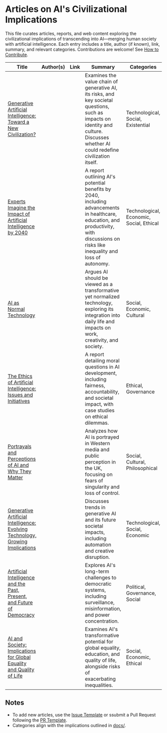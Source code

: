 # Articles on AI's Civilizational Implications

This file curates articles, reports, and web content exploring the civilizational implications of transcending into AI—merging human society with artificial intelligence. Each entry includes a title, author (if known), link, summary, and relevant categories. Contributions are welcome! See [How to Contribute](../README.md#how-to-contribute).

| Title | Author(s) | Link | Summary | Categories |
|-------|-----------|------|---------|------------|
| [Generative Artificial Intelligence: Toward a New Civilization?](https://www.adlittle.com/en/insights/report/generative-artificial-intelligence-toward-new-civilization) | | | Examines the value chain of generative AI, its risks, and key societal questions, such as impacts on identity and culture. Discusses whether AI could redefine civilization itself. | Technological, Social, Existential |
| [Experts Imagine the Impact of Artificial Intelligence by 2040](https://imaginingthedigitalfuture.org/wp-content/uploads/2024/02/AI2040-FINAL-White-Paper-2-2.29.24.pdf) | | | A report outlining AI's potential benefits by 2040, including advancements in healthcare, education, and productivity, with discussions on risks like inequality and loss of autonomy. | Technological, Economic, Social, Ethical |
| [AI as Normal Technology](https://knightcolumbia.org/content/ai-as-normal-technology) | | | Argues AI should be viewed as a transformative yet normalized technology, exploring its integration into daily life and impacts on work, creativity, and society. | Social, Economic, Cultural |
| [The Ethics of Artificial Intelligence: Issues and Initiatives](https://www.europarl.europa.eu/RegData/etudes/STUD/2020/634452/EPRS_STU%282020%29634452_EN.pdf) | | | A report detailing moral questions in AI development, including fairness, accountability, and societal impact, with case studies on ethical dilemmas. | Ethical, Governance |
| [Portrayals and Perceptions of AI and Why They Matter](https://royalsociety.org/-/media/policy/projects/ai-narratives/AI-narratives-workshop-findings.pdf) | | | Analyzes how AI is portrayed in Western media and public perception in the UK, focusing on fears of singularity and loss of control. | Social, Cultural, Philosophical |
| [Generative Artificial Intelligence: Evolving Technology, Growing Implications](https://arxiv.org/abs/2503.05770) |  | | Discusses trends in generative AI and its future societal impacts, including automation and creative disruption. | Technological, Social, Economic |
| [Artificial Intelligence and the Past, Present, and Future of Democracy](https://www.cambridge.org/core/books/cambridge-handbook-of-responsible-artificial-intelligence/artificial-intelligence-and-the-past-present-and-future-of-democracy/B6A19E65F15179EC41AB226D24A9FC51) | | | Explores AI's long-term challenges to democratic systems, including surveillance, misinformation, and power concentration. | Political, Governance, Social |
| [AI and Society: Implications for Global Equality and Quality of Life](https://www.spglobal.com/en/research-insights/special-reports/look-forward/ai-and-society) | | | Examines AI's transformative potential for global equality, education, and quality of life, alongside risks of exacerbating inequalities. | Social, Economic, Ethical |

## Notes
- To add new articles, use the [Issue Template](../contrib/issue_template.md) or ssubmit a Pull Request following the [PR Template](../contrib/pr_template.md).
- Categories align with the implications outlined in [docs/](../docs/).